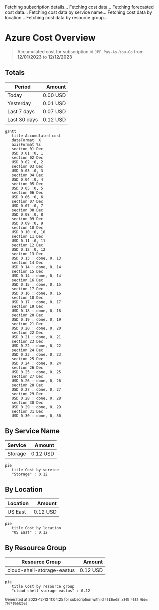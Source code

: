 Fetching subscription details...
Fetching cost data...
Fetching forecasted cost data...
Fetching cost data by service name...
Fetching cost data by location...
Fetching cost data by resource group...
# Azure Cost Overview

> Accumulated cost for subscription id `JPF Pay-As-You-Go` from **12/01/2023** to **12/12/2023**

## Totals

|Period|Amount|
|---|---:|
|Today|0.00 USD|
|Yesterday|0.01 USD|
|Last 7 days|0.07 USD|
|Last 30 days|0.12 USD|

```mermaid
gantt
   title Accumulated cost
   dateFormat  X
   axisFormat %s
   section 01 Dec
   USD 0.01 :0, 1
   section 02 Dec
   USD 0.02 :0, 2
   section 03 Dec
   USD 0.03 :0, 3
   section 04 Dec
   USD 0.04 :0, 4
   section 05 Dec
   USD 0.05 :0, 5
   section 06 Dec
   USD 0.06 :0, 6
   section 07 Dec
   USD 0.07 :0, 7
   section 08 Dec
   USD 0.08 :0, 8
   section 09 Dec
   USD 0.09 :0, 9
   section 10 Dec
   USD 0.10 :0, 10
   section 11 Dec
   USD 0.11 :0, 11
   section 12 Dec
   USD 0.12 :0, 12
   section 13 Dec
   USD 0.13 : done, 0, 13
   section 14 Dec
   USD 0.14 : done, 0, 14
   section 15 Dec
   USD 0.14 : done, 0, 14
   section 16 Dec
   USD 0.15 : done, 0, 15
   section 17 Dec
   USD 0.16 : done, 0, 16
   section 18 Dec
   USD 0.17 : done, 0, 17
   section 19 Dec
   USD 0.18 : done, 0, 18
   section 20 Dec
   USD 0.19 : done, 0, 19
   section 21 Dec
   USD 0.20 : done, 0, 20
   section 22 Dec
   USD 0.21 : done, 0, 21
   section 23 Dec
   USD 0.22 : done, 0, 22
   section 24 Dec
   USD 0.23 : done, 0, 23
   section 25 Dec
   USD 0.24 : done, 0, 24
   section 26 Dec
   USD 0.25 : done, 0, 25
   section 27 Dec
   USD 0.26 : done, 0, 26
   section 28 Dec
   USD 0.27 : done, 0, 27
   section 29 Dec
   USD 0.28 : done, 0, 28
   section 30 Dec
   USD 0.29 : done, 0, 29
   section 31 Dec
   USD 0.30 : done, 0, 30
```

## By Service Name

|Service|Amount|
|---|---:|
|Storage|0.12 USD|

```mermaid
pie
   title Cost by service
   "Storage" : 0.12
```

## By Location

|Location|Amount|
|---|---:|
|US East|0.12 USD|

```mermaid
pie
   title Cost by location
   "US East" : 0.12
```

## By Resource Group

|Resource Group|Amount|
|---|---:|
|cloud-shell-storage-eastus|0.12 USD|

```mermaid
pie
   title Cost by resource group
   "cloud-shell-storage-eastus" : 0.12
```

<sup>Generated at 2023-12-13 11:04:25 for subscription with id `4913be3f-a345-4652-9bba-767418dd25e3`</sup>
